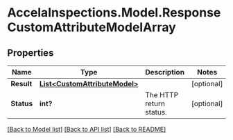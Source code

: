 # AccelaInspections.Model.ResponseCustomAttributeModelArray
## Properties

Name | Type | Description | Notes
------------ | ------------- | ------------- | -------------
**Result** | [**List&lt;CustomAttributeModel&gt;**](CustomAttributeModel.md) |  | [optional] 
**Status** | **int?** | The HTTP return status. | [optional] 

[[Back to Model list]](../README.md#documentation-for-models) [[Back to API list]](../README.md#documentation-for-api-endpoints) [[Back to README]](../README.md)

